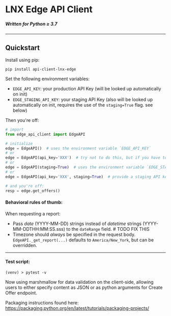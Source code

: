 # LNX Edge API Client
##### Written for Python ≥ 3.7

---

## Quickstart

Install using pip:

```shell
pip install api-client-lnx-edge
```

Set the following environment variables:

- `EDGE_API_KEY`: your production API Key (will be looked up automatically on init)
- `EDGE_STAGING_API_KEY`: your staging API Key (also will be looked up automatically on init, requires the use of the `staging=True` flag. see below)


Then you're off:

```python
# import
from edge_api_client import EdgeAPI

# initialize
edge = EdgeAPI()  # uses the environment variable `EDGE_API_KEY`
# or
edge = EdgeAPI(api_key='XXX')  # try not to do this, but if you have to...
# or
edge = EdgeAPI(staging=True)  # uses the environment variable `EDGE_STAGING_API_KEY`, targets the staging backend
# or
edge = EdgeAPI(api_key='XXX', staging=True)  # provide a staging API key and target staging backend

# and you're off:
resp = edge.get_offers()
```


#### Behavioral rules of thumb:

When requesting a report:
  - Pass _date_ (YYYY-MM-DD) strings instead of _datetime_ strings (YYYY-MM-DDTHH:MM:SS.sss) to the `dateRange` field.  # TODO FIX THIS
  - Timezone should _always_ be specified in the request body. `EdgeAPI._get_report(...)` defaults to 
  `America/New_York`, but can be overridden.

---

#### Test script:
```shell script
(venv) > pytest -v
```


Now using marshmallow for data validation on the client-side, allowing users to either specify content as JSON or as 
python arguments for Create Offer endpoint.


Packaging instructions found here: https://packaging.python.org/en/latest/tutorials/packaging-projects/ 
